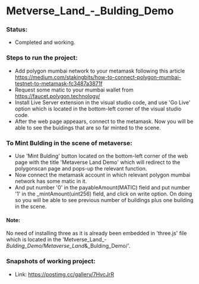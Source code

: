 # Metverse_Land_-_Bulding_Demo

### Status: 
* Completed and working.

### Steps to run the project:
* Add polygon mumbai network to your metamask following this article https://medium.com/stakingbits/how-to-connect-polygon-mumbai-testnet-to-metamask-fc3487a3871f
* Request some matic to your mumbai wallet from https://faucet.polygon.technology/
* Install Live Server extension in the visual studio code, and use 'Go Live' option which is located in the bottom-left corner of the visual studio code.
* After the web page appeaars, connect to the metamask. Now you will be able to see the buidings that are so far minted to the scene.

### To Mint Bulding in the scene of metaverse:
* Use 'Mint Bulding' button located on the bottom-left corner of the web page with the title 'Metaverse Land Demo' which will redirect to the polygonscan page and pops-up the relevant function.
* Now connect the metamask account in which relevant polygon mumbai network has some matic in it.
* And put number '0' in the payableAmount(MATIC) field and put number '1' in the _mintAmount(uint256) field, and click on write option. On doing so you will be able to see previous number of buildings plus one building in the scene.

#### Note: 
No need of installing three as it is already been embedded in 'three.js' file which is located in the 'Metverse_Land_-_Bulding_Demo/Metaverse_Land_&_Bulding_Demo/'.

### Snapshots of working project:
* Link: https://postimg.cc/gallery/7HvcJrR
